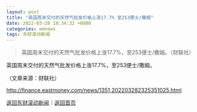 ```yaml
---
layout: post
title: "英国周末交付的天然气批发价格上涨17.7% 至253便士/撒姆"
date: 2022-03-28 19:34:32 +0800
categories: emnews
tags: 东财滚动新闻
---
```

> 英国周末交付的天然气批发价格上涨17.7%，至253便士/撒姆。（财联社）

<p>英国周末交付的天然气批发价格上涨17.7%，至253便士/撒姆。</p><p class="em_media">（文章来源：财联社）</p>

<http://finance.eastmoney.com/news/1351,202203282325351025.html>

[返回东财滚动新闻](//finews.withounder.com/emnews/)｜[返回首页](//finews.withounder.com/)